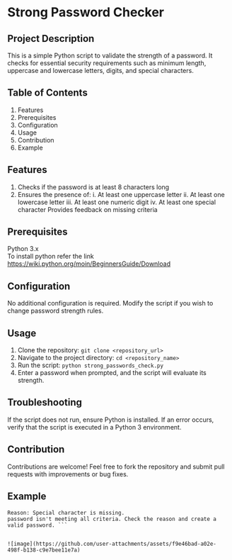 # Strong Password Checker

## Project Description

This is a simple Python script to validate the strength of a password. It checks for essential security requirements such as minimum length, uppercase and lowercase letters, digits, and special characters.

## Table of Contents
1. Features
2. Prerequisites
3. Configuration
4. Usage
5. Contribution
6. Example

## Features

1. Checks if the password is at least 8 characters long
2. Ensures the presence of:
    i.   At least one uppercase letter
    ii.  At least one lowercase letter
    iii. At least one numeric digit
    iv.  At least one special character
Provides feedback on missing criteria

## Prerequisites

Python 3.x   
To install python refer the link https://wiki.python.org/moin/BeginnersGuide/Download

## Configuration

No additional configuration is required. Modify the script if you wish to change password strength rules.

## Usage

1. Clone the repository:
```git clone <repository_url>```
2. Navigate to the project directory:
```cd <repository_name>```
3. Run the script:
```python strong_passwords_check.py```
4. Enter a password when prompted, and the script will evaluate its strength.

## Troubleshooting

If the script does not run, ensure Python is installed.
If an error occurs, verify that the script is executed in a Python 3 environment.

## Contribution

Contributions are welcome! Feel free to fork the repository and submit pull requests with improvements or bug fixes.

## Example

``` Enter the password here: Password123
Reason: Special character is missing.
password isn't meeting all criteria. Check the reason and create a valid password. ```


![image](https://github.com/user-attachments/assets/f9e46bad-a02e-498f-b138-c9e7bee11e7a)




